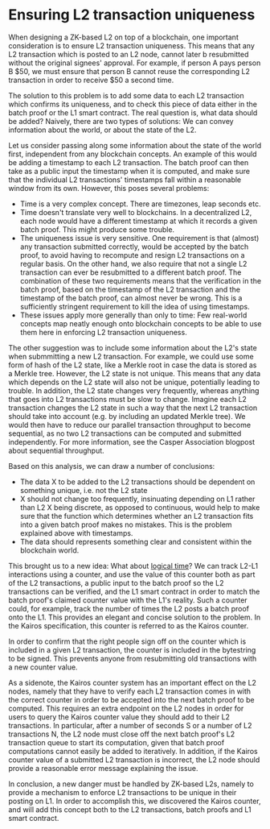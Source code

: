 # Ensuring L2 transaction uniqueness

When designing a ZK-based L2 on top of a blockchain, one important consideration is to ensure L2 transaction uniqueness. This means that any L2 transaction which is posted to an L2 node, cannot later b resubmitted without the original signees' approval. For example, if person A pays person B $50, we must ensure that person B cannot reuse the corresponding L2 transaction in order to receive $50 a second time.

The solution to this problem is to add some data to each L2 transaction which confirms its uniqueness, and to check this piece of data either in the batch proof or the L1 smart contract. The real question is, what data should be added? Naively, there are two types of solutions: We can convey information about the world, or about the state of the L2.

Let us consider passing along some information about the state of the world first, independent from any blockchain concepts. An example of this would be adding a timestamp to each L2 transaction. The batch proof can then take as a public input the timestamp when it is computed, and make sure that the individual L2 transactions' timestamps fall within a reasonable window from its own. However, this poses several problems:
- Time is a very complex concept. There are timezones, leap seconds etc.
- Time doesn't translate very well to blockchains. In a decentralized L2, each node would have a different timestamp at which it records a given batch proof. This might produce some trouble.
- The uniqueness issue is very sensitive. One requirement is that (almost) any transaction submitted correctly, would be accepted by the batch proof, to avoid having to recompute and resign L2 transactions on a regular basis. On the other hand, we also require that not a single L2 transaction can ever be resubmitted to a different batch proof. The combination of these two requirements means that the verification in the batch proof, based on the timestamp of the L2 transaction and the timestamp of the batch proof, can almost never be wrong. This is a sufficiently stringent requirement to kill the idea of using timestamps.
- These issues apply more generally than only to time: Few real-world concepts map neatly enough onto blockchain concepts to be able to use them here in enforcing L2 transaction uniqueness.

The other suggestion was to include some information about the L2's state when submmitting a new L2 transaction. For example, we could use some form of hash of the L2 state, like a Merkle root in case the data is stored as a Merkle tree. However, the L2 state is not unique. This means that any data which depends on the L2 state will also not be unique, potentially leading to trouble. In addition, the L2 state changes very frequently, whereas anything that goes into L2 transactions must be slow to change. Imagine each L2 transaction changes the L2 state in such a way that the next L2 transaction should take into account (e.g. by including an updated Merkle tree). We would then have to reduce our parallel transaction throughput to become sequential, as no two L2 transactions can be computed and submitted independently. For more information, see the Casper Association blogpost about sequential throughput.

Based on this analysis, we can draw a number of conclusions:
- The data X to be added to the L2 transactions should be dependent on something unique, i.e. not the L2 state
- X should not change too frequently, insinuating depending on L1 rather than L2 X being discrete, as opposed to continuous, would help to make sure that the function which determines whether an L2 transaction fits into a given batch proof makes no mistakes. This is the problem explained above with timestamps.
- The data should represents something clear and consistent within the blockchain world.

This brought us to a new idea: What about [logical time](https://en.wikipedia.org/wiki/Logical_clock)? We can track L2-L1 interactions using a counter, and use the value of this counter both as part of the L2 transactions, a public input to the batch proof so the L2 transactions can be verified, and the L1 smart contract in order to match the batch proof's claimed counter value with the L1's reality. Such a counter could, for example, track the number of times the L2 posts a batch proof onto the L1. This provides an elegant and concise solution to the problem. In the Kairos specification, this counter is referred to as the Kairos counter.

In order to confirm that the right people sign off on the counter which is included in a given L2 transaction, the counter is included in the bytestring to be signed. This prevents anyone from resubmitting old transactions with a new counter value.

As a sidenote, the Kairos counter system has an important effect on the L2 nodes, namely that they have to verify each L2 transaction comes in with the correct counter in order to be accepted into the next batch proof to be computed. This requires an extra endpoint on the L2 nodes in order for users to query the Kairos counter value they should add to their L2 transactions. In particular, after a number of seconds S or a number of L2 transactions N, the L2 node must close off the next batch proof's L2 transaction queue to start its computation, given that batch proof computations cannot easily be added to iteratively. In addition, if the Kairos counter value of a submitted L2 transaction is incorrect, the L2 node should provide a reasonable error message explaining the issue.

In conclusion, a new danger must be handled by ZK-based L2s, namely to provide a mechanism to enforce L2 transactions to be unique in their posting on L1. In order to accomplish this, we discovered the Kairos counter, and will add this concept both to the L2 transactions, batch proofs and L1 smart contract.



